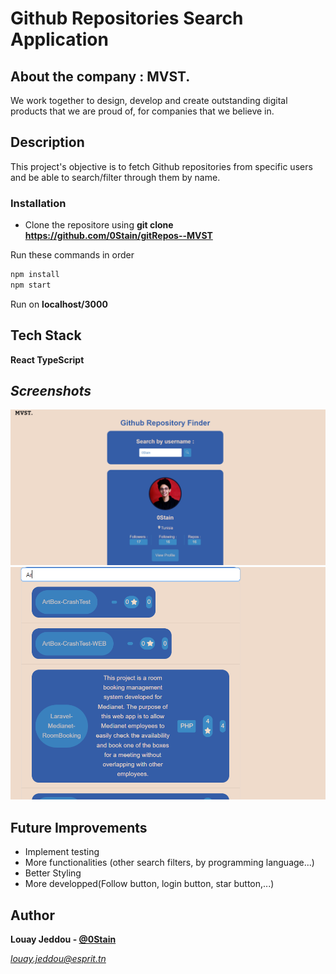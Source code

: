 # Github Repositories Search Application

## About the company : **MVST.**

We work together to design, develop and create outstanding digital products that we are proud of, for companies that we believe in.


## Description

This project's objective is to fetch Github repositories from specific users and be able to search/filter through them by name.

### Installation

* Clone the repositore using **git clone https://github.com/0Stain/gitRepos--MVST**

Run these commands in order

``` bash
npm install
npm start
```
Run on **localhost/3000**

## Tech Stack

**React TypeScript**

## *Screenshots*

<img src="./public/Git1.png">
<img src="./public/Git2.png">

## **Future Improvements**

* Implement testing
* More functionalities (other search filters, by programming language...)
* Better Styling
* More developped(Follow button, login button, star button,...)


## Author 
**Louay Jeddou - [@0Stain](https://github.com/0Stain)**

*louay.jeddou@esprit.tn*
